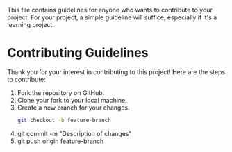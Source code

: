 

This file contains guidelines for anyone who wants to contribute to your project. For your project, a simple guideline will suffice, especially if it's a learning project.

# Contributing Guidelines

Thank you for your interest in contributing to this project! Here are the steps to contribute:

1. Fork the repository on GitHub.
2. Clone your fork to your local machine.
3. Create a new branch for your changes.
   ```bash
   git checkout -b feature-branch
4. git commit -m "Description of changes"
5. git push origin feature-branch